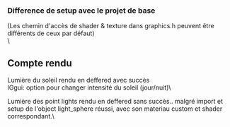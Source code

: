 ### Difference de setup avec le projet de base
(Les chemin d'accès de shader & texture dans graphics.h peuvent être différents de ceux par défaut)\
\
## Compte rendu
Lumière du soleil rendu en deffered avec succès\
IGgui: option pour changer intensité du soleil (jour/nuit)\

Lumière des point lights rendu en deffered sans succès.. malgré import et setup de l'object light_sphere réussi, avec son materiau custom et shader correspondant.\